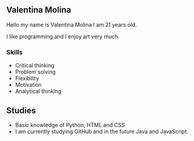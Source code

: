 ## Valentina Molina 

Hello my name is Valentina Molina I am 21 years old.

I like programming and I enjoy art very much.

### Skills 
- Critical thinking
- Problem solving
- Flexibility
- Motivation
- Analytical thinking
## Studies
- Basic knowledge of Python, HTML and CSS
- I am currently studying GitHub and in the future Java and JavaScript.
